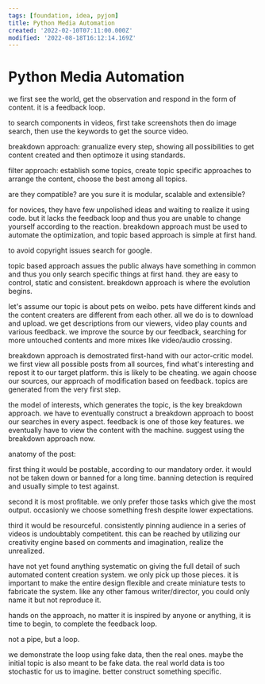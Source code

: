 ```yaml
---
tags: [foundation, idea, pyjom]
title: Python Media Automation
created: '2022-02-10T07:11:00.000Z'
modified: '2022-08-18T16:12:14.169Z'
---
```


# Python Media Automation

we first see the world, get the observation and respond in the form of content. it is a feedback loop.

to search components in videos, first take screenshots then do image search, then use the keywords to get the source video.

breakdown approach:
granualize every step, showing all possibilities to get content created and then optimoze it using standards.

filter approach:
establish some topics, create topic specific approaches to arrange the content, choose the best among all topics.

are they compatible? are you sure it is modular, scalable and extensible?

for novices, they have few unpolished ideas and waiting to realize it using code. but it lacks the feedback loop and thus you are unable to change yourself according to the reaction. breakdown approach must be used to automate the optimization, and topic based approach is simple at first hand.

to avoid copyright issues search for google.

topic based approach assues the public always have something in common and thus you only search specific things at first hand. they are easy to control, static and consistent. breakdown approach is where the evolution begins.

let's assume our topic is about pets on weibo. pets have different kinds and the content creaters are different from each other. all we do is to download and upload. we get descriptions from our viewers, video play counts and various feedback. we improve the source by our feedback, searching for more untouched contents and more mixes like video/audio crossing.

breakdown approach is demostrated first-hand with our actor-critic model. we first view all possible posts from all sources, find what's interesting and repost it to our target platform. this is likely to be cheating. we again choose our sources, our approach of modification based on feedback. topics are generated from the very first step.

the model of interests, which generates the topic, is the key breakdown approach. we have to eventually construct a breakdown approach to boost our searches in every aspect. feedback is one of those key features. we eventually have to view the content with the machine. suggest using the breakdown approach now.

anatomy of the post:

first thing it would be postable, according to our mandatory order. it would not be taken down or banned for a long time. banning detection is required and usually simple to test against.

second it is most profitable. we only prefer those tasks which give the most output. occasionly we choose something fresh despite lower expectations.

third it would be resourceful. consistently pinning audience in a series of videos is undoubtably competitent. this can be reached by utilizing our creativity engine based on comments and imagination, realize the unrealized.

have not yet found anything systematic on giving the full detail of such automated content creation system. we only pick up those pieces. it is important to make the entire design flexible and create miniature tests to fabricate the system. like any other famous writer/director, you could only name it but not reproduce it.

hands on the approach, no matter it is inspired by anyone or anything, it is time to begin, to complete the feedback loop.

not a pipe, but a loop.

we demonstrate the loop using fake data, then the real ones. maybe the initial topic is also meant to be fake data. the real world data is too stochastic for us to imagine. better construct something specific.
